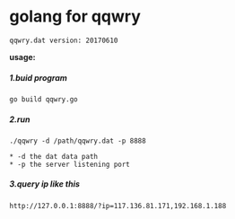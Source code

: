 # golang for qqwry
    qqwry.dat version: 20170610
    
**usage:**

##### 1.buid program
```
go build qqwry.go
```
##### 2.run
    
```
./qqwry -d /path/qqwry.dat -p 8888
```
    * -d the dat data path
    * -p the server listening port


##### 3.query ip like this 
    
```
http://127.0.0.1:8888/?ip=117.136.81.171,192.168.1.188
```